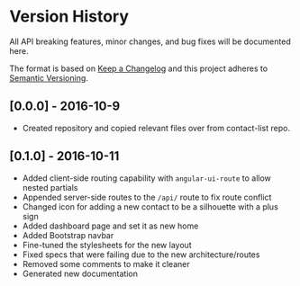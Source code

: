 # Version History
All API breaking features, minor changes, and bug fixes will be documented here.

The format is based on [Keep a Changelog](http://keepachangelog.com/) 
and this project adheres to [Semantic Versioning](http://semver.org/).

## [0.0.0] - 2016-10-9
- Created repository and copied relevant files over from contact-list repo.

## [0.1.0] - 2016-10-11
- Added client-side routing capability with `angular-ui-route` to allow nested partials
- Appended server-side routes to the `/api/` route to fix route conflict
- Changed icon for adding a new contact to be a silhouette with a plus sign
- Added dashboard page and set it as new home
- Added Bootstrap navbar
- Fine-tuned the stylesheets for the new layout
- Fixed specs that were failing due to the new architecture/routes
- Removed some comments to make it cleaner
- Generated new documentation
